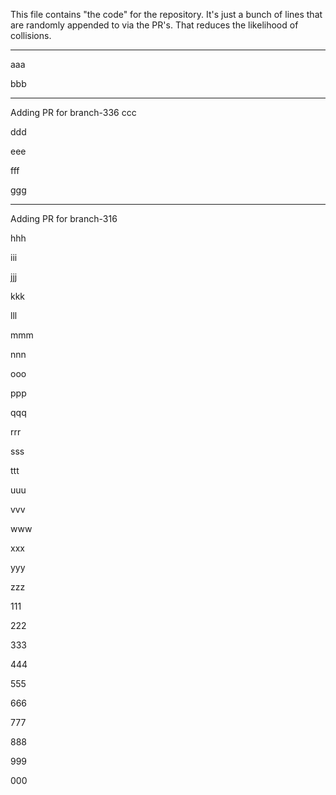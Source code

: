 This file contains "the code" for the repository. It's just a bunch of lines that are randomly appended to via the PR's. That reduces the likelihood of collisions.

---

aaa

bbb


---
Adding PR for
branch-336
ccc

ddd

eee

fff

ggg

---
Adding PR for
branch-316

hhh

iii

jjj

kkk

lll

mmm

nnn

ooo

ppp

qqq

rrr

sss

ttt

uuu

vvv

www

xxx

yyy

zzz

111

222

333

444

555

666

777

888

999

000
